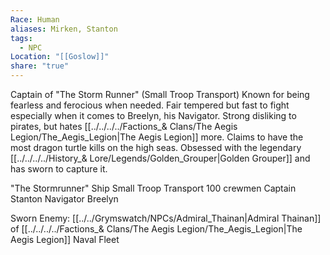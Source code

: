 ```yaml
---
Race: Human
aliases: Mirken, Stanton
tags:
  - NPC
Location: "[[Goslow]]"
share: "true"
---
```


Captain of "The Storm Runner" (Small Troop Transport)
Known for being fearless and ferocious when needed.
Fair tempered but fast to fight especially when it comes to Breelyn, his Navigator.
Strong disliking to pirates, but hates [[../../../../Factions_& Clans/The Aegis Legion/The_Aegis_Legion|The Aegis Legion]] more.
Claims to have the most dragon turtle kills on the high seas.
Obsessed with the legendary [[../../../../History_& Lore/Legends/Golden_Grouper|Golden Grouper]] and has sworn to capture it.


"The Stormrunner" Ship
Small Troop Transport
100 crewmen
Captain Stanton
Navigator Breelyn


Sworn Enemy:
[[../../Grymswatch/NPCs/Admiral_Thainan|Admiral Thainan]] of [[../../../../Factions_& Clans/The Aegis Legion/The_Aegis_Legion|The Aegis Legion]] Naval Fleet